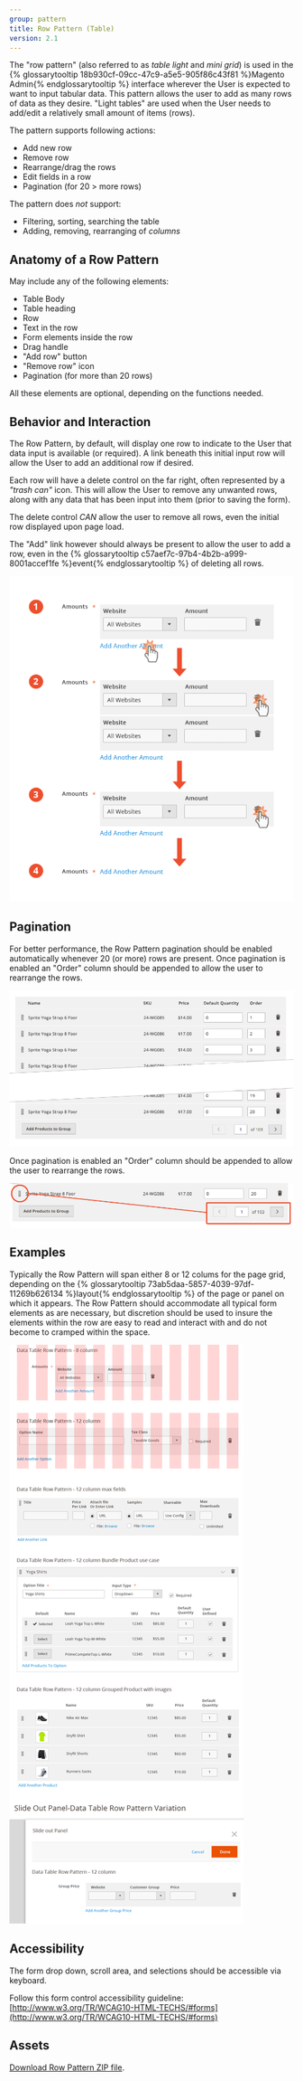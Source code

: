 ```yaml
---
group: pattern
title: Row Pattern (Table)
version: 2.1
---
```

The "row pattern" (also referred to as _table light_ and _mini grid_) is used in the {% glossarytooltip 18b930cf-09cc-47c9-a5e5-905f86c43f81 %}Magento Admin{% endglossarytooltip %} interface wherever the User is expected to want to input tabular data. This pattern allows the user to add as many rows of data as they desire. "Light tables" are used when the User needs to add/edit a relatively small amount of items (rows).

The pattern supports following actions:

* Add new row
* Remove row
* Rearrange/drag the rows
* Edit fields in a row
* Pagination (for 20 > more rows)

The pattern does _not_ support:

* Filtering, sorting, searching the table
* Adding, removing, rearranging of _columns_

## Anatomy of a Row Pattern

May include any of the following elements:

* Table Body
* Table heading
* Row
* Text in the row
* Form elements inside the row
* Drag handle
* "Add row" button
* "Remove row" icon
* Pagination (for more than 20 rows)

All these elements are optional, depending on the functions needed.

## Behavior and Interaction

The Row Pattern, by default, will display one row to indicate to the User that data input is available (or required). A link beneath this initial input row will allow the User to add an additional row if desired.

Each row will have a delete control on the far right, often represented by a _"trash can"_ icon. This will allow the User to remove any unwanted rows, along with any data that has been input into them (prior to saving the form).

The delete control _CAN_ allow the user to remove all rows, even the initial row displayed upon page load.

The "Add" link however should always be present to allow the user to add a row, even in the {% glossarytooltip c57aef7c-97b4-4b2b-a999-8001accef1fe %}event{% endglossarytooltip %} of deleting all rows.

![](img/behavior.png)

## Pagination

For better performance, the Row Pattern pagination should be enabled automatically whenever 20 (or more) rows are present. Once pagination is enabled an "Order" column should be appended to allow the user to rearrange the rows.

![](img/pagination.png)

Once pagination is enabled an "Order" column should be appended to allow the user to rearrange the rows.

![](img/drag.png)

## Examples

Typically the Row Pattern will span either 8 or 12 colums for the page grid, depending on the {% glossarytooltip 73ab5daa-5857-4039-97df-11269b626134 %}layout{% endglossarytooltip %} of the page or panel on which it appears. The Row Pattern should accommodate all typical form elements as are necessary, but discretion should be used to insure the elements within the row are easy to read and interact with and do not become to cramped within the space.

![](img/row-examples.png)

## Accessibility

The form drop down, scroll area, and selections should be accessible via keyboard.

Follow this form control accessibility guideline: [http://www.w3.org/TR/WCAG10-HTML-TECHS/#forms](http://www.w3.org/TR/WCAG10-HTML-TECHS/#forms)

## Assets

[Download Row Pattern ZIP file](src/Magento_Row_pattern_src.zip).
